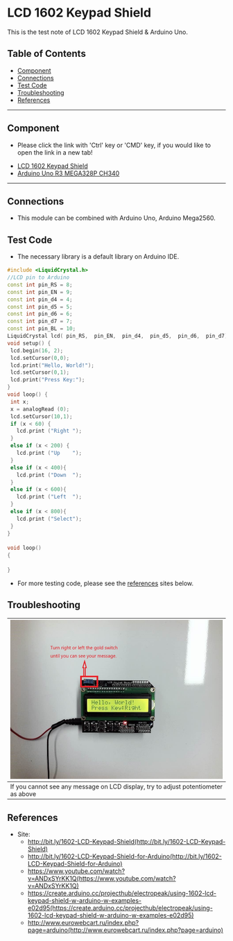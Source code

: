 # LCD 1602 Keypad Shield

This is the test note of LCD 1602 Keypad Shield & Arduino Uno.

## Table of Contents
- [Component](#component)
- [Connections](#connections)
- [Test Code](#test-code)
- [Troubleshooting](#troubleshooting)
- [References](#references)
    
---
## Component
* Please click the link with 'Ctrl' key or 'CMD' key, if you would like to open the link in a new tab!

- [LCD 1602 Keypad Shield](https://www.trademe.co.nz/electronics-photography/other-electronics/electronic-components/other/listing-2660227290.htm?rsqid=17e6cdd8912946ddb21d69d4c7f96e04-001)
- [Arduino Uno R3 MEGA328P CH340](https://www.trademe.co.nz/electronics-photography/other-electronics/electronic-components/other/listing-2651898157.htm?rsqid=929e0e9ffa584c05a4e74094cd4b87c6-004/)

---

## Connections
- This module can be combined with Arduino Uno, Arduino Mega2560.

## Test Code
*  The necessary library is a default library on Arduino IDE.

```c++
#include <LiquidCrystal.h>
//LCD pin to Arduino
const int pin_RS = 8; 
const int pin_EN = 9; 
const int pin_d4 = 4; 
const int pin_d5 = 5; 
const int pin_d6 = 6; 
const int pin_d7 = 7; 
const int pin_BL = 10; 
LiquidCrystal lcd( pin_RS,  pin_EN,  pin_d4,  pin_d5,  pin_d6,  pin_d7);
void setup() {
 lcd.begin(16, 2);
 lcd.setCursor(0,0);
 lcd.print("Hello, World!");
 lcd.setCursor(0,1);
 lcd.print("Press Key:");
}
void loop() {
 int x;
 x = analogRead (0);
 lcd.setCursor(10,1);
 if (x < 60) {
   lcd.print ("Right ");
 }
 else if (x < 200) {
   lcd.print ("Up    ");
 }
 else if (x < 400){
   lcd.print ("Down  ");
 }
 else if (x < 600){
   lcd.print ("Left  ");
 }
 else if (x < 800){
   lcd.print ("Select");
 }
} 

void loop()
{
  
}
```
* For more testing code, please see the [references](#references) sites below.

## Troubleshooting
| ![alt text](Pictures/LC7001.jpg "LCD 1602 Keypad shield") |
| -- |
| If you cannot see any message on LCD display, try to adjust potentiometer as above |


## References
- Site:
  - http://bit.ly/1602-LCD-Keypad-Shield(http://bit.ly/1602-LCD-Keypad-Shield)
  - http://bit.ly/1602-LCD-Keypad-Shield-for-Arduino(http://bit.ly/1602-LCD-Keypad-Shield-for-Arduino)
  - https://www.youtube.com/watch?v=ANDxSYrKK1Q(https://www.youtube.com/watch?v=ANDxSYrKK1Q)
  - https://create.arduino.cc/projecthub/electropeak/using-1602-lcd-keypad-shield-w-arduino-w-examples-e02d95(https://create.arduino.cc/projecthub/electropeak/using-1602-lcd-keypad-shield-w-arduino-w-examples-e02d95)
  - http://www.eurowebcart.ru/index.php?page=arduino(http://www.eurowebcart.ru/index.php?page=arduino)

